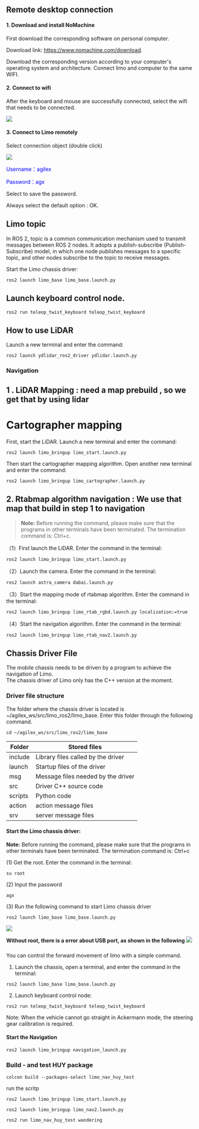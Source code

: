 ## Remote desktop connection
#### 1. Download and install NoMachine

First download the corresponding software on personal computer. 

Download link: https://www.nomachine.com/download. 

Download the corresponding version according to your computer's operating system and architecture. Connect limo and computer to the same WIFI.             

#### 2. Connect to wifi

After the keyboard and mouse are successfully connected, select the wifi that needs to be connected.

![](./Limo_image/WiFi.png)

#### 3. Connect to Limo remotely

Select connection object (double click)

![](./Limo_image/nomachine1.png)

<font color=blue>Username：agilex       

Password：agx </font>
 
Select to save the password.

Always select the default option : OK.


## Limo topic
In ROS 2, topic is a common communication mechanism used to transmit messages between ROS 2 nodes. It adopts a publish-subscribe (Publish-Subscribe) model, in which one node publishes messages to a specific topic, and other nodes subscribe to the topic to receive messages.

Start the Limo chassis driver:

```
ros2 launch limo_base limo_base.launch.py
```
## Launch keyboard control node.
```
ros2 run teleop_twist_keyboard teleop_twist_keyboard 
```


## How to use LiDAR
Launch a new terminal and enter the command:

```
ros2 launch ydlidar_ros2_driver ydlidar.launch.py
```
### Navigation

## 1 . LiDAR Mapping :  need a map prebuild , so we get that by using lidar

# Cartographer mapping
First, start the LiDAR. Launch a new terminal and enter the command:

```
ros2 launch limo_bringup limo_start.launch.py
```

Then start the cartographer mapping algorithm. Open another new terminal and enter the command:

```
ros2 launch limo_bringup limo_cartographer.launch.py
```

## 2.  Rtabmap algorithm navigation : We use that map that build in step 1 to navigation 
> **Note:** Before running the command, please make sure that the programs in other terminals have been terminated. The termination command is: Ctrl+c.

（1）First launch the LiDAR. Enter the command in the terminal:

```
ros2 launch limo_bringup limo_start.launch.py
```

（2）Launch the camera. Enter the command in the terminal:

```
ros2 launch astra_camera dabai.launch.py
```

（3）Start the mapping mode of rtabmap algorithm. Enter the command in the terminal:

```
ros2 launch limo_bringup limo_rtab_rgbd.launch.py localization:=true
```

（4）Start the navigation algorithm. Enter the command in the terminal:

```
ros2 launch limo_bringup limo_rtab_nav2.launch.py
```

## Chassis Driver File

The mobile chassis needs to be driven by a program to achieve the navigation of Limo.  
The chassis driver of Limo only has the C++ version at the moment.

### Driver file structure

The folder where the chassis driver is located is ~/agilex_ws/src/limo_ros2/limo_base. Enter this folder through the following command.

```
cd ~/agilex_ws/src/limo_ros2/limo_base
```

| **Folder** | **Stored files**                   |
| ---------- | ---------------------------------- |
| include    | Library files called by the driver |
| launch     | Startup files of the driver        |
| msg        | Message files needed by the driver |
| src        | Driver C++ source code             |
| scripts    | Python code                        |
| action     | action message files               |
| srv        | server message files               |

#### Start the Limo chassis driver:
**Note:** Before running the command, please make sure that the programs in other terminals have been terminated. The termination command is: Ctrl+c

(1) Get the root. 
    Enter the command in the terminal:

```
su root
```
(2) Input the password

```
agx
```
(3) Run the following command to start Limo chassis driver

```
ros2 launch limo_base limo_base.launch.py
```
![](./Limo_image/base.png)

**Without root, there is a error about USB port, as shown in the following**
![](./Limo_image/base_error.png)

### 

You can control the forward movement of limo with a simple command.

1. Launch the chassis, open a terminal, and enter the command in the terminal:

```
ros2 launch limo_base limo_base.launch.py
```

2. Launch keyboard control node:

```
ros2 run teleop_twist_keyboard teleop_twist_keyboard 
```
Note: When the vehicle cannot go straight in Ackermann mode, the steering gear calibration is required.




#### Start the Navigation

```
ros2 launch limo_bringup navigation_launch.py
```


### Build - and test HUY package 
```
colcon build --packages-select limo_nav_huy_test
```
run the scritp
```
ros2 launch limo_bringup limo_start.launch.py
```

```
ros2 launch limo_bringup limo_nav2.launch.py
```

```
ros2 run limo_nav_huy_test wandering
```

